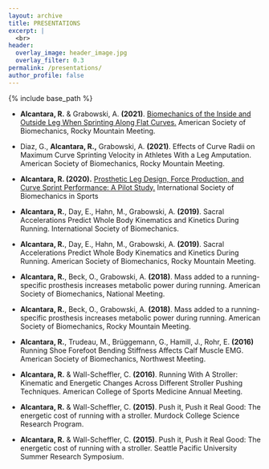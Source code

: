 ```yaml
---
layout: archive
title: PRESENTATIONS
excerpt: |
  <br>
header:
  overlay_image: header_image.jpg
  overlay_filter: 0.3
permalink: /presentations/
author_profile: false
---
```


{% include base_path %}

<!--- below will turn page into collection, pulling from _presentations folder --->
<!---
{% for post in site.presentations reversed %}
  {% include archive-single.html %}
{% endfor %}
--->
* **Alcantara, R.** & Grabowski, A. **(2021)**. [Biomechanics of the Inside and Outside Leg When Sprinting Along Flat Curves.](https://www.youtube.com/watch?v=MrSFyqg1FJk)
American Society of Biomechanics, Rocky Mountain Meeting.

* Diaz, G., **Alcantara, R.,** Grabowski, A. **(2021)**. Effects of Curve Radii on Maximum Curve Sprinting Velocity in Athletes
With a Leg Amputation. American Society of Biomechanics, Rocky Mountain Meeting.

* **Alcantara, R. (2020).** [Prosthetic Leg Design, Force Production, and Curve Sprint Performance: A Pilot Study.](https://www.ryan-alcantara.com/projects/p93_ISBS2020/) International Society of Biomechanics in Sports

* **Alcantara, R.**, Day, E., Hahn, M., Grabowski, A. **(2019)**. Sacral Accelerations Predict Whole Body Kinematics
and Kinetics During Running. International Society of Biomechanics.

* **Alcantara, R.**, Day, E., Hahn, M., Grabowski, A. **(2019)**. Sacral Accelerations Predict Whole Body Kinematics
and Kinetics During Running. American Society of Biomechanics, Rocky Mountain Meeting.

* **Alcantara, R.**, Beck, O., Grabowski, A. **(2018)**. Mass added to a running-specific prosthesis increases
metabolic power during running. American Society of Biomechanics, National Meeting.

* **Alcantara, R.**, Beck, O., Grabowski, A. **(2018)**. Mass added to a running-specific prosthesis increases
metabolic power during running. American Society of Biomechanics, Rocky Mountain Meeting.

* **Alcantara, R.**, Trudeau, M., Brüggemann, G., Hamill, J., Rohr, E. **(2016)** Running Shoe Forefoot Bending
Stiffness Affects Calf Muscle EMG. American Society of Biomechanics, Northwest Meeting.

* **Alcantara, R.** & Wall-Scheffler, C. **(2016)**. Running With A Stroller: Kinematic and Energetic Changes Across
Different Stroller Pushing Techniques. American College of Sports Medicine Annual Meeting.

* **Alcantara, R.** & Wall-Scheffler, C. **(2015)**. Push it, Push it Real Good: The energetic cost of running with a
stroller. Murdock College Science Research Program.

* **Alcantara, R.** & Wall-Scheffler, C. **(2015)**. Push it, Push it Real Good: The energetic cost of running with a
stroller. Seattle Pacific University Summer Research Symposium.

